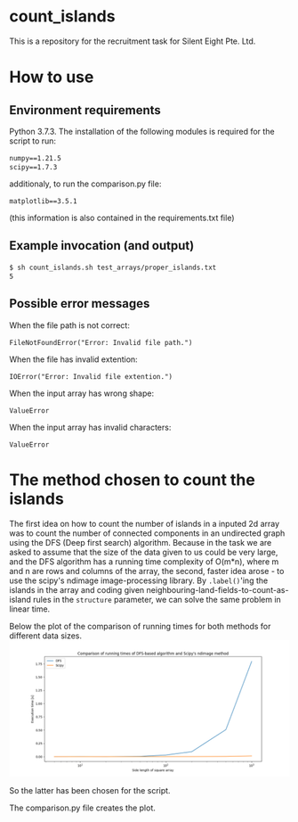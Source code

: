 # count_islands
This is a repository for the recruitment task for Silent Eight Pte. Ltd.

# How to use
## Environment requirements
Python 3.7.3. The installation of the following modules is required for
the script to run:
```
numpy==1.21.5
scipy==1.7.3
```

additionaly, to run the comparison.py file:
```
matplotlib==3.5.1
```
(this information is also contained in the requirements.txt file)

## Example invocation (and output)
```
$ sh count_islands.sh test_arrays/proper_islands.txt
5
```

## Possible error messages
When the file path is not correct:
```
FileNotFoundError("Error: Invalid file path.")
```
When the file has invalid extention:
```
IOError("Error: Invalid file extention.")
```
When the input array has wrong shape:
```
ValueError
```
When the input array has invalid characters:
```
ValueError
```


# The method chosen to count the islands
The first idea on how to count the number of islands in a inputed 2d 
array was to count the number of connected components in an undirected graph using the DFS
(Deep first search) algorithm. Because in the task we are asked to
assume that the size of the data given to us could be very large, and
the DFS algorithm has a running time complexity of O(m*n), where m and n
are rows and columns of the array, the second, faster idea arose - to use the
scipy's ndimage image-processing library. By `.label()`'ing the islands
in the array and coding given neighbouring-land-fields-to-count-as-island
rules in the `structure` parameter, we can solve the same problem in
linear time.

Below the plot of the comparison of running times for both methods for
different data sizes.
![Running time comparison](running_time_comparison.png "Running time comparison")

So the latter has been chosen for the script.

The comparison.py file creates the plot.
